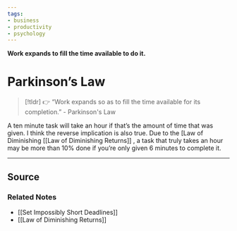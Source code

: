```yaml
---
tags:
- business
- productivity
- psychology
---
```

**Work expands to fill the time available to do it.**

# Parkinson’s Law

> [!tldr] 👉 “Work expands so as to fill the time available for its completion.” - Parkinson's Law

A ten minute task will take an hour if that’s the amount of time that was given. I think the reverse implication is also true. Due to the [Law of Diminishing [[Law of Diminishing Returns]] , a task that truly takes an hour may be more than 10% done if you’re only given 6 minutes to complete it. 

---

## Source


### Related Notes
- [[Set Impossibly Short Deadlines]]
- [[Law of Diminishing Returns]]